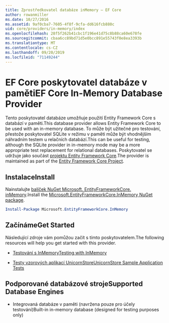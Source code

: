 ```yaml
---
title: Zprostředkovatel databáze inMemory – EF Core
author: rowanmiller
ms.date: 10/27/2016
ms.assetid: 9af0cba7-7605-4f8f-9cfa-dd616fcb880c
uid: core/providers/in-memory/index
ms.openlocfilehash: 28f5f262b41cbc1f196e41d75c8b88ca60e678fe
ms.sourcegitcommit: cbaa6cc89bd71d5e0bcc891e55743f0e8ea3393b
ms.translationtype: MT
ms.contentlocale: cs-CZ
ms.lasthandoff: 09/20/2019
ms.locfileid: "71149244"
---
```

# <a name="ef-core-in-memory-database-provider"></a><span data-ttu-id="423de-102">EF Core poskytovatel databáze v paměti</span><span class="sxs-lookup"><span data-stu-id="423de-102">EF Core In-Memory Database Provider</span></span>

<span data-ttu-id="423de-103">Tento poskytovatel databáze umožňuje použití Entity Framework Core s databází v paměti.</span><span class="sxs-lookup"><span data-stu-id="423de-103">This database provider allows Entity Framework Core to be used with an in-memory database.</span></span> <span data-ttu-id="423de-104">To může být užitečné pro testování, přestože poskytovatel SQLite v režimu v paměti může být vhodnějším náhradním testem u relačních databází.</span><span class="sxs-lookup"><span data-stu-id="423de-104">This can be useful for testing, although the SQLite provider in in-memory mode may be a more appropriate test replacement for relational databases.</span></span> <span data-ttu-id="423de-105">Poskytovatel se udržuje jako součást [projektu Entity Framework Core](https://github.com/aspnet/EntityFrameworkCore).</span><span class="sxs-lookup"><span data-stu-id="423de-105">The provider is maintained as part of the [Entity Framework Core Project](https://github.com/aspnet/EntityFrameworkCore).</span></span>

## <a name="install"></a><span data-ttu-id="423de-106">Instalace</span><span class="sxs-lookup"><span data-stu-id="423de-106">Install</span></span>

<span data-ttu-id="423de-107">Nainstalujte [balíček NuGet Microsoft. EntityFrameworkCore. inMemory](https://www.nuget.org/packages/Microsoft.EntityFrameworkCore.InMemory/).</span><span class="sxs-lookup"><span data-stu-id="423de-107">Install the [Microsoft.EntityFrameworkCore.InMemory NuGet package](https://www.nuget.org/packages/Microsoft.EntityFrameworkCore.InMemory/).</span></span>

``` powershell
Install-Package Microsoft.EntityFrameworkCore.InMemory
```

## <a name="get-started"></a><span data-ttu-id="423de-108">Začínáme</span><span class="sxs-lookup"><span data-stu-id="423de-108">Get Started</span></span>

<span data-ttu-id="423de-109">Následující zdroje vám pomůžou začít s tímto poskytovatelem.</span><span class="sxs-lookup"><span data-stu-id="423de-109">The following resources will help you get started with this provider.</span></span>
* [<span data-ttu-id="423de-110">Testování s InMemory</span><span class="sxs-lookup"><span data-stu-id="423de-110">Testing with InMemory</span></span>](../../miscellaneous/testing/in-memory.md)

* [<span data-ttu-id="423de-111">Testy vzorových aplikací UnicornStore</span><span class="sxs-lookup"><span data-stu-id="423de-111">UnicornStore Sample Application Tests</span></span>](https://github.com/rowanmiller/UnicornStore/blob/master/UnicornStore/src/UnicornStore.Tests/Controllers/ShippingControllerTests.cs)

## <a name="supported-database-engines"></a><span data-ttu-id="423de-112">Podporované databázové stroje</span><span class="sxs-lookup"><span data-stu-id="423de-112">Supported Database Engines</span></span>

* <span data-ttu-id="423de-113">Integrovaná databáze v paměti (navržena pouze pro účely testování)</span><span class="sxs-lookup"><span data-stu-id="423de-113">Built-in in-memory database (designed for testing purposes only)</span></span>
